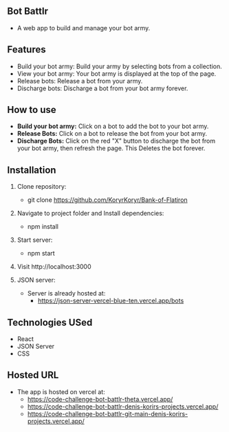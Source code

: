 ## Bot Battlr

- A web app to build and manage your bot army.

## Features

- Build your bot army: Build your army by selecting bots from a collection.
- View your bot army: Your bot army is displayed at the top of the page.
- Release bots: Release a bot from your army.
- Discharge bots: Discharge a bot from your bot army forever.

## How to use

- **Build your bot army:** Click on a bot to add the bot to your bot army.
- **Release Bots:** Click on a bot to release the bot from your bot army.
- **Discharge Bots:** Click on the red "X" button to discharge the bot from your bot army, then refresh the page. This Deletes the bot forever.

## Installation

1. Clone repository:

   - git clone https://github.com/KoryrKoryr/Bank-of-Flatiron

2. Navigate to project folder and Install dependencies:

   - npm install

3. Start server:

   - npm start

4. Visit http://localhost:3000

5. JSON server:
   - Server is already hosted at:
     - https://json-server-vercel-blue-ten.vercel.app/bots

## Technologies USed

- React
- JSON Server
- CSS

## Hosted URL

- The app is hosted on vercel at:
  - https://code-challenge-bot-battlr-theta.vercel.app/
  - https://code-challenge-bot-battlr-denis-korirs-projects.vercel.app/
  - https://code-challenge-bot-battlr-git-main-denis-korirs-projects.vercel.app/
